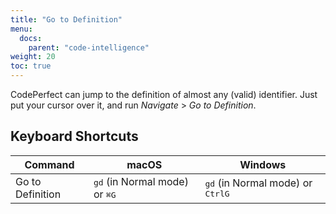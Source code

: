 ```yaml
---
title: "Go to Definition"
menu:
  docs:
    parent: "code-intelligence"
weight: 20
toc: true
---
```


CodePerfect can jump to the definition of almost any (valid) identifier. Just
put your cursor over it, and run <cite>Navigate</cite> &gt; <cite>Go to Definition</cite>.

## Keyboard Shortcuts

| Command          | macOS                                                      | Windows                                                       |
| ---------------- | ---------------------------------------------------------- | ------------------------------------------------------------- |
| Go to Definition | <kbd>gd</kbd> (in Normal mode) or <kbd>⌘</kbd><kbd>G</kbd> | <kbd>gd</kbd> (in Normal mode) or <kbd>Ctrl</kbd><kbd>G</kbd> |
